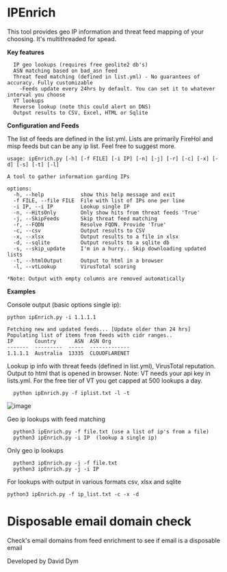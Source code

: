 # IPEnrich

This tool provides geo IP information and threat feed mapping of your choosing. It's multithreaded for spead.

**Key features**
```
  IP geo lookups (requires free geolite2 db's)
  ASN matching based on bad_asn feed
  Threat feed matching (defined in list.yml) - No guarantees of accuracy. Fully customizable
    -Feeds update every 24hrs by default. You can set it to whatever interval you choose
  VT lookups
  Reverse lookup (note this could alert on DNS)
  Output results to CSV, Excel, HTML or Sqlite
```
**Configuration and Feeds**

The list of feeds are defined in the list.yml. Lists are primarily FireHol and misp feeds but can be any ip list.  Feel free to suggest more.

```
usage: ipEnrich.py [-h] [-f FILE] [-i IP] [-n] [-j] [-r] [-c] [-x] [-d] [-s] [-t] [-l]

A tool to gather information garding IPs

options:
  -h, --help            show this help message and exit
  -f FILE, --file FILE  File with list of IPs one per line
  -i IP, --i IP         Lookup single IP
  -n, --HitsOnly        Only show hits from threat feeds 'True'
  -j, --SkipFeeds       Skip threat feed matching
  -r, --FQDN            Resolve FQDN. Provide 'True'
  -c, --csv             Output results to CSV
  -x, --xlsx            Output results to a file in xlsx
  -d, --sqlite          Output results to a sqlite db
  -s, --skip_update     I'm in a hurry.. Skip downloading updated lists
  -t, --htmlOutput      Output to html in a browser
  -l, --vtLookup        VirusTotal scoring

*Note: Output with empty columns are removed automatically
```

**Examples** 

Console output (basic options single ip):
```
python ipEnrich.py -i 1.1.1.1
                 
Fetching new and updated feeds... [Update older than 24 hrs]
Populating list of items from feeds with cidr ranges..
IP       Country      ASN  ASN Org
-------  ---------  -----  -------------
1.1.1.1  Australia  13335  CLOUDFLARENET
```

Lookup ip info with threat feeds (defined in list.yml), VirusTotal reputation. Output to html that is opened in browser.
  Note: VT needs your api key in lists.yml. For the free tier of VT you get capped at 500 lookups a day.
```
  python ipEnrich.py -f iplist.txt -l -t
```
![image](https://github.com/easymetadata/IPTools/assets/5246428/f6f2f9f2-2fad-4834-aa30-de4696a17aa9)



Geo ip lookups with feed matching 
```
  python3 ipEnrich.py -f file.txt (use a list of ip's from a file)
  python3 ipEnrich.py -i IP  (lookup a single ip)
```

Only geo ip lookups
```
  python3 ipEnrich.py -j -f file.txt 
  python3 ipEnrich.py -j -i IP 
```

For lookups with output in various formats csv, xlsx and sqlite 
```
python3 ipEnrich.py -f ip_list.txt -c -x -d   
```

# Disposable email domain check

Check's email domains from feed enrichment to see if email is a disposable email

Developed by David Dym
